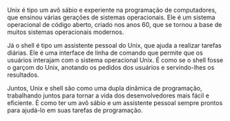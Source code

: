 Unix é tipo um avô sábio e experiente na programação de computadores, que ensinou várias gerações de sistemas operacionais. Ele é um sistema operacional de código aberto, criado nos anos 60, que se tornou a base de muitos sistemas operacionais modernos.

Já o shell é tipo um assistente pessoal do Unix, que ajuda a realizar tarefas diárias. Ele é uma interface de linha de comando que permite que os usuários interajam com o sistema operacional Unix. É como se o shell fosse o garçom do Unix, anotando os pedidos dos usuários e servindo-lhes os resultados.

Juntos, Unix e shell são como uma dupla dinâmica de programação, trabalhando juntos para tornar a vida dos desenvolvedores mais fácil e eficiente. É como ter um avô sábio e um assistente pessoal sempre prontos para ajudá-lo em suas tarefas de programação.